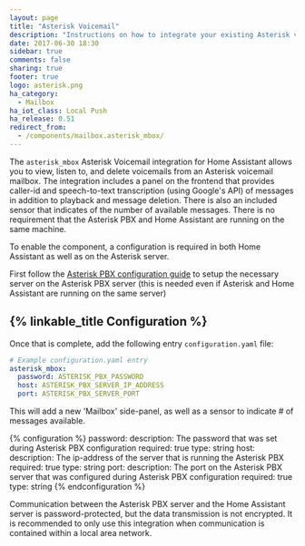 ```yaml
---
layout: page
title: "Asterisk Voicemail"
description: "Instructions on how to integrate your existing Asterisk voicemail within Home Assistant."
date: 2017-06-30 18:30
sidebar: true
comments: false
sharing: true
footer: true
logo: asterisk.png
ha_category:
  - Mailbox
ha_iot_class: Local Push
ha_release: 0.51
redirect_from:
  - /components/mailbox.asterisk_mbox/
---
```


The `asterisk_mbox` Asterisk Voicemail integration for Home Assistant allows you to view, listen to, and delete voicemails from an Asterisk voicemail mailbox. The integration includes a panel on the frontend that provides caller-id and speech-to-text transcription (using Google's API) of messages in addition to playback and message deletion. There is also an included sensor that indicates of the number of available messages. There is no requirement that the Asterisk PBX and Home Assistant are running on the same machine.

To enable the component, a configuration is required in both Home Assistant as well as on the Asterisk server.

First follow the [Asterisk PBX configuration guide](/docs/asterisk_mbox/) to setup the necessary server on the Asterisk PBX server (this is needed even if Asterisk and Home Assistant are running on the same server)

## {% linkable_title Configuration %}

Once that is complete, add the following entry `configuration.yaml` file:

```yaml
# Example configuration.yaml entry
asterisk_mbox:
  password: ASTERISK_PBX_PASSWORD
  host: ASTERISK_PBX_SERVER_IP_ADDRESS
  port: ASTERISK_PBX_SERVER_PORT
```

This will add a new 'Mailbox' side-panel, as well as a sensor to indicate # of messages available.

{% configuration %}
password:
  description: The password that was set during Asterisk PBX configuration
  required: true
  type: string
host:
  description: The ip-address of the server that is running the Asterisk PBX
  required: true
  type: string
port:
  description: The port on the Asterisk PBX server that was configured during Asterisk PBX configuration
  required: true
  type: string
{% endconfiguration %}

<p class='note warning'>
Communication between the Asterisk PBX server and the Home Assistant server is password-protected, but the data transmission is not encrypted. It is recommended to only use this integration when communication is contained within a local area network.
</p>
